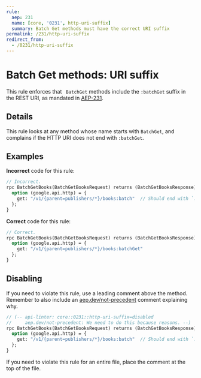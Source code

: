 ```yaml
---
rule:
  aep: 231
  name: [core, '0231', http-uri-suffix]
  summary: Batch Get methods must have the correct URI suffix
permalink: /231/http-uri-suffix
redirect_from:
  - /0231/http-uri-suffix
---
```


# Batch Get methods: URI suffix

This rule enforces that ` BatchGet` methods include the `:batchGet` suffix in
the REST URI, as mandated in [AEP-231][].

## Details

This rule looks at any method whose name starts with `BatchGet`, and complains
if the HTTP URI does not end with `:batchGet`.

## Examples

**Incorrect** code for this rule:

```proto
// Incorrect.
rpc BatchGetBooks(BatchGetBooksRequest) returns (BatchGetBooksResponse) {
  option (google.api.http) = {
    get: "/v1/{parent=publishers/*}/books:batch"  // Should end with `:batchGet`.
  };
}
```

**Correct** code for this rule:

```proto
// Correct.
rpc BatchGetBooks(BatchGetBooksRequest) returns (BatchGetBooksResponse) {
  option (google.api.http) = {
    get: "/v1/{parent=publishers/*}/books:batchGet"
  };
}
```

## Disabling

If you need to violate this rule, use a leading comment above the method.
Remember to also include an [aep.dev/not-precedent][] comment explaining why.

```proto
// (-- api-linter: core::0231::http-uri-suffix=disabled
//     aep.dev/not-precedent: We need to do this because reasons. --)
rpc BatchGetBooks(BatchGetBooksRequest) returns (BatchGetBooksResponse) {
  option (google.api.http) = {
    get: "/v1/{parent=publishers/*}/books:batch"  // Should end with `:batchGet`.
  };
}
```

If you need to violate this rule for an entire file, place the comment at the
top of the file.

[aep-231]: https://aep.dev/231
[aep.dev/not-precedent]: https://aep.dev/not-precedent
